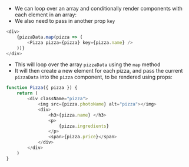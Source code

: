 - We can loop over an array and conditionally render components with each element in an array:
- We also need to pass in another prop `key` 

```js
<div>
	{pizzaData.map(pizza => (
		<Pizza pizza={pizza} key={pizza.name} />
	))}
</div>
```

- This will loop over the array `pizzaData` using the `map` method
- It will then create a new element for each pizza, and pass the current `pizzaData` into the `pizza` component, to be rendered using props:

```js
function Pizza({ pizza }) {
    return (
        <div className="pizza">
            <img src={pizza.photoName} alt="pizza"></img>
            <div>
                <h3>{pizza.name} </h3>
                <p>
                    {pizza.ingredients}
                </p>
                <span>{pizza.price}</span>
            </div>
        </div>
    )
}
```

